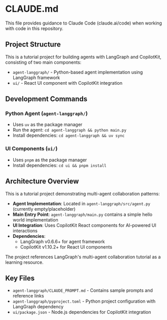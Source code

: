 # CLAUDE.md

This file provides guidance to Claude Code (claude.ai/code) when working with code in this repository.

## Project Structure

This is a tutorial project for building agents with LangGraph and CopilotKit, consisting of two main components:

- `agent-langgraph/` - Python-based agent implementation using LangGraph framework
- `ui/` - React UI component with CopilotKit integration

## Development Commands

### Python Agent (`agent-langgraph/`)
- Uses `uv` as the package manager
- Run the agent: `cd agent-langgraph && python main.py`
- Install dependencies: `cd agent-langgraph && uv sync`

### UI Components (`ui/`)
- Uses `pnpm` as the package manager
- Install dependencies: `cd ui && pnpm install`

## Architecture Overview

This is a tutorial project demonstrating multi-agent collaboration patterns:

- **Agent Implementation**: Located in `agent-langgraph/src/agent.py` (currently empty/placeholder)
- **Main Entry Point**: `agent-langgraph/main.py` contains a simple hello world implementation
- **UI Integration**: Uses CopilotKit React components for AI-powered UI interactions
- **Dependencies**: 
  - LangGraph v0.6.6+ for agent framework
  - CopilotKit v1.10.2+ for React UI components

The project references LangGraph's multi-agent collaboration tutorial as a learning resource.

## Key Files

- `agent-langgraph/CLAUDE_PROMPT.md` - Contains sample prompts and reference links
- `agent-langgraph/pyproject.toml` - Python project configuration with LangGraph dependency
- `ui/package.json` - Node.js dependencies for CopilotKit integration